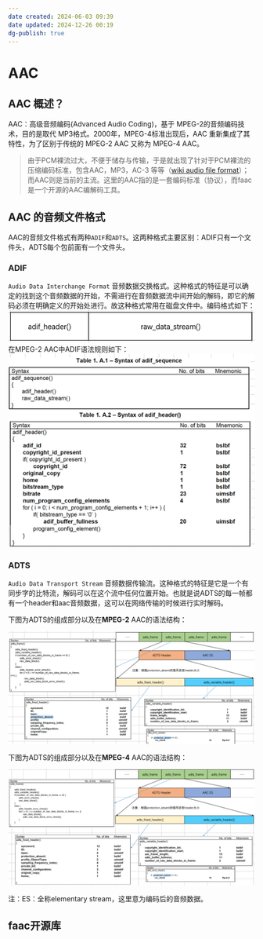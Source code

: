 ```yaml
---
date created: 2024-06-03 09:39
date updated: 2024-12-26 00:19
dg-publish: true
---
```


# AAC

## AAC 概述？

AAC：高级音频编码(Advanced Audio Coding)，基于 MPEG-2的音频编码技术，目的是取代 MP3格式。2000年，MPEG-4标准出现后，AAC 重新集成了其特性，为了区别于传统的 MPEG-2 AAC 又称为 MPEG-4 AAC。

> 由于PCM裸流过大，不便于储存与传输，于是就出现了针对于PCM裸流的压缩编码标准，包含AAC，MP3，AC-3 等等（[wiki audio file format](https://en.wikipedia.org/wiki/Audio_file_format)）；而AAC则是当前的主流。这里的AAC指的是一套编码标准（协议），而faac是一个开源的AAC编解码工具。

## AAC 的音频文件格式

AAC的音频文件格式有两种`ADIF`和`ADTS`。这两种格式主要区别：ADIF只有一个文件头，ADTS每个包前面有一个文件头。

### ADIF

`Audio Data Interchange Format` 音频数据交换格式。这种格式的特征是可以确定的找到这个音频数据的开始，不需进行在音频数据流中间开始的解码，即它的解码必须在明确定义的开始处进行。故这种格式常用在磁盘文件中。编码格式如下：
![image.png|500](https://raw.githubusercontent.com/hacket/ObsidianOSS/master/obsidian/20240603103056.png)
在MPEG-2 AAC中ADIF语法规则如下：
![image.png|500](https://raw.githubusercontent.com/hacket/ObsidianOSS/master/obsidian/20240603103216.png)

### ADTS

`Audio Data Transport Stream` 音频数据传输流。这种格式的特征是它是一个有同步字的比特流，解码可以在这个流中任何位置开始。也就是说ADTS的每一帧都有一个header和aac音频数据，这可以在网络传输的时候进行实时解码。

下图为ADTS的组成部分以及在**MPEG-2** AAC的语法结构：

![image.png|800](https://raw.githubusercontent.com/hacket/ObsidianOSS/master/obsidian/20240603103305.png)

下图为ADTS的组成部分以及在**MPEG-4** AAC的语法结构：

![image.png|800](https://raw.githubusercontent.com/hacket/ObsidianOSS/master/obsidian/20240603103326.png)

注：ES：全称elementary stream，这里意为编码后的音频数据。

## faac开源库
